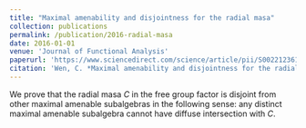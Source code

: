 ```yaml
---
title: "Maximal amenability and disjointness for the radial masa"
collection: publications
permalink: /publication/2016-radial-masa
date: 2016-01-01
venue: 'Journal of Functional Analysis'
paperurl: 'https://www.sciencedirect.com/science/article/pii/S0022123615003298'
citation: 'Wen, C. *Maximal amenability and disjointness for the radial masa*, Journal of Functional Analysis, 270(2)(2016), pp. 787-801.<br>'
---
```

We prove that the radial masa *C* in the free group factor is disjoint from other maximal amenable subalgebras in the following sense: any distinct maximal amenable subalgebra cannot have diffuse intersection with *C*.


